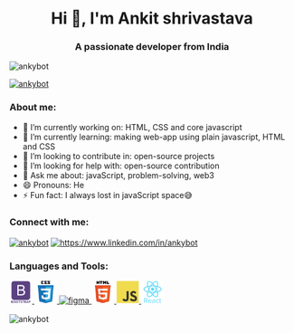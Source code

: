<h1 align="center">Hi 👋, I'm Ankit shrivastava</h1>
<h3 align="center">A passionate developer from India</h3>

<p align="left"> <img src="https://komarev.com/ghpvc/?username=ankybot&label=Profile%20views&color=0e75b6&style=flat" alt="ankybot" /> </p>

<p align="left"> <a href="https://twitter.com/ankybot" target="blank"><img src="https://img.shields.io/twitter/follow/ankybot?logo=twitter&style=for-the-badge" alt="ankybot" /></a> </p>

###  About me:
- 🔭 I’m currently working on: HTML, CSS and core javascript
- 🌱 I’m currently learning: making web-app using plain javascript, HTML and CSS 
- 👯 I’m looking to contribute in: open-source projects
- 🤔 I’m looking for help with: open-source contribution
- 💬 Ask me about: javaScript, problem-solving, web3
- 😄 Pronouns: He
- ⚡ Fun fact: I always lost in javaScript space😅
<!-- BLOG-POST-LIST:START -->
<!-- BLOG-POST-LIST:END -->

  <h3 align="left">Connect with me:</h3>
  <p align="left">
  <a href="https://twitter.com/ankybot" target="blank"><img align="center" src="https://raw.githubusercontent.com/rahuldkjain/github-profile-readme-generator/master/src/images/icons/Social/twitter.svg" alt="ankybot" height="30" width="40" /></a>
  <a href="https://linkedin.com/in/https://www.linkedin.com/in/ankybot" target="blank"><img align="center" src="https://raw.githubusercontent.com/rahuldkjain/github-profile-readme-generator/master/src/images/icons/Social/linked-in-alt.svg" alt="https://www.linkedin.com/in/ankybot" height="30" width="40" /></a>
  </p>

  <h3>Languages and Tools:</h3>
  <p> <a href="https://getbootstrap.com" target="_blank"> <img src="https://raw.githubusercontent.com/devicons/devicon/master/icons/bootstrap/bootstrap-plain-wordmark.svg" alt="bootstrap" width="40" height="40"/> </a> <a href="https://www.w3schools.com/css/" target="_blank"> <img src="https://raw.githubusercontent.com/devicons/devicon/master/icons/css3/css3-original-wordmark.svg" alt="css3" width="40" height="40"/> </a> <a href="https://www.figma.com/" target="_blank"> <img src="https://www.vectorlogo.zone/logos/figma/figma-icon.svg" alt="figma" width="40" height="40"/> </a> <a href="https://www.w3.org/html/" target="_blank"> <img src="https://raw.githubusercontent.com/devicons/devicon/master/icons/html5/html5-original-wordmark.svg" alt="html5" width="40" height="40"/> </a> <a href="https://developer.mozilla.org/en-US/docs/Web/JavaScript" target="_blank"> <img src="https://raw.githubusercontent.com/devicons/devicon/master/icons/javascript/javascript-original.svg" alt="javascript" width="40" height="40"/> </a> <a href="https://reactjs.org/" target="_blank"> <img src="https://raw.githubusercontent.com/devicons/devicon/master/icons/react/react-original-wordmark.svg" alt="react" width="40" height="40"/> </a> </p>

  <p><img align="center" src="https://github-readme-stats.vercel.app/api/top-langs?username=ankybot&show_icons=true&locale=en&layout=compact" alt="ankybot" /></p>



<!--
**ankyBot/ankyBot** is a ✨ _special_ ✨ repository because its `README.md` (this file) appears on your GitHub profile.

Here are some ideas to get you started:

- 🔭 I’m currently working on ...
- 🌱 I’m currently learning ...
- 👯 I’m looking to collaborate on ...
- 🤔 I’m looking for help with ...
- 💬 Ask me about ...
- 📫 How to reach me: ...
- 😄 Pronouns: ...
- ⚡ Fun fact: ...
-->

